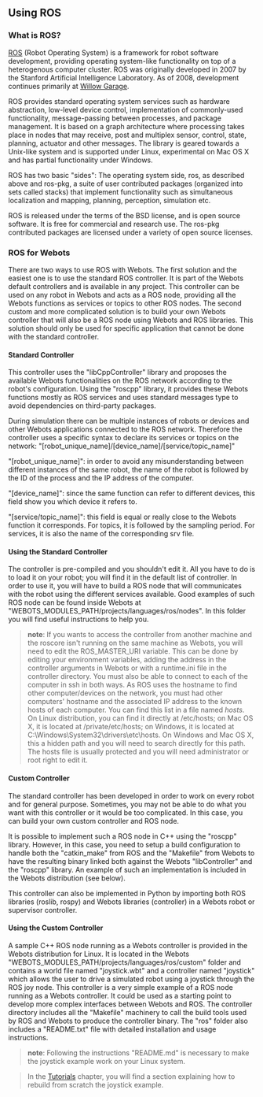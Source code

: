 ## Using ROS

### What is ROS?

[ROS](http://www.ros.org/) (Robot Operating System) is a framework for robot
software development, providing operating system-like functionality on top of a
heterogenous computer cluster. ROS was originally developed in 2007 by the
Stanford Artificial Intelligence Laboratory. As of 2008, development continues
primarily at [Willow Garage](http://www.willowgarage.com/).

ROS provides standard operating system services such as hardware abstraction,
low-level device control, implementation of commonly-used functionality,
message-passing between processes, and package management. It is based on a
graph architecture where processing takes place in nodes that may receive, post
and multiplex sensor, control, state, planning, actuator and other messages. The
library is geared towards a Unix-like system and is supported under Linux,
experimental on Mac OS X and has partial functionality under Windows.

ROS has two basic "sides": The operating system side, ros, as described above
and ros-pkg, a suite of user contributed packages (organized into sets called
stacks) that implement functionality such as simultaneous localization and
mapping, planning, perception, simulation etc.

ROS is released under the terms of the BSD license, and is open source software.
It is free for commercial and research use. The ros-pkg contributed packages are
licensed under a variety of open source licenses.

### ROS for Webots

There are two ways to use ROS with Webots. The first solution and the easiest
one is to use the standard ROS controller. It is part of the Webots default
controllers and is available in any project. This controller can be used on any
robot in Webots and acts as a ROS node, providing all the Webots functions as
services or topics to other ROS nodes. The second custom and more complicated
solution is to build your own Webots controller that will also be a ROS node
using Webots and ROS libraries. This solution should only be used for specific
application that cannot be done with the standard controller.

#### Standard Controller

This controller uses the "libCppController" library and proposes the available
Webots functionalities on the ROS network according to the robot's
configuration. Using the "roscpp" library, it provides these Webots functions
mostly as ROS services and uses standard messages type to avoid dependencies on
third-party packages.

During simulation there can be multiple instances of robots or devices and other
Webots applications connected to the ROS network. Therefore the controller uses
a specific syntax to declare its services or topics on the network:
"[robot\_unique\_name]/[device\_name]/[service/topic\_name]"

"[robot\_unique\_name]": in order to avoid any misunderstanding between
different instances of the same robot, the name of the robot is followed by the
ID of the process and the IP address of the computer.

"[device\_name]": since the same function can refer to different devices, this
field show you which device it refers to.

"[service/topic\_name]": this field is equal or really close to the Webots
function it corresponds. For topics, it is followed by the sampling period. For
services, it is also the name of the corresponding srv file.

#### Using the Standard Controller

The controller is pre-compiled and you shouldn't edit it. All you have to do is
to load it on your robot; you will find it in the default list of controller. In
order to use it, you will have to build a ROS node that will communicates with
the robot using the different services available. Good examples of such ROS node
can be found inside Webots at
"WEBOTS\_MODULES\_PATH/projects/languages/ros/nodes". In this folder you will
find useful instructions to help you.

> **note**:
If you wants to access the controller from another machine and the roscore isn't
running on the same machine as Webots, you will need to edit the
ROS\_MASTER\_URI variable. This can be done by editing your environment
variables, adding the address in the controller arguments in Webots or with a
runtime.ini file in the controller directory. You must also be able to connect
to each of the computer in ssh in both ways. As ROS uses the hostname to find
other computer/devices on the network, you must had other computers' hostname
and the associated IP address to the known hosts of each computer. You can find
this list in a file named *hosts*. On Linux distribution, you can find it
directly at /etc/hosts; on Mac OS X, it is located at /private/etc/hosts; on
Windows, it is located at C:\Windows\System32\drivers\etc\hosts. On Windows and
Mac OS X, this a hidden path and you will need to search directly for this path.
The hosts file is usually protected and you will need administrator or root
right to edit it.

#### Custom Controller

The standard controller has been developed in order to work on every robot and
for general purpose. Sometimes, you may not be able to do what you want with
this controller or it would be too complicated. In this case, you can build your
own custom controller and ROS node.

It is possible to implement such a ROS node in C++ using the "roscpp" library.
However, in this case, you need to setup a build configuration to handle both
the "catkin\_make" from ROS and the "Makefile" from Webots to have the resulting
binary linked both against the Webots "libController" and the "roscpp" library.
An example of such an implementation is included in the Webots distribution (see
below).

This controller can also be implemented in Python by importing both ROS
libraries (roslib, rospy) and Webots libraries (controller) in a Webots robot or
supervisor controller.

#### Using the Custom Controller

A sample C++ ROS node running as a Webots controller is provided in the Webots
distribution for Linux. It is located in the Webots
"WEBOTS\_MODULES\_PATH/projects/languages/ros/custom" folder and contains a
world file named "joystick.wbt" and a controller named "joystick" which allows
the user to drive a simulated robot using a joystick through the ROS joy node.
This controller is a very simple example of a ROS node running as a Webots
controller. It could be used as a starting point to develop more complex
interfaces between Webots and ROS. The controller directory includes all the
"Makefile" machinery to call the build tools used by ROS and Webots to produce
the controller binary. The "ros" folder also includes a "README.txt" file with
detailed installation and usage instructions.

> **note**:
Following the instructions "README.md" is necessary to make the joystick example
work on your Linux system.

> In the [Tutorials](#tutorials) chapter, you will find a section explaining how
to rebuild from scratch the joystick example.


